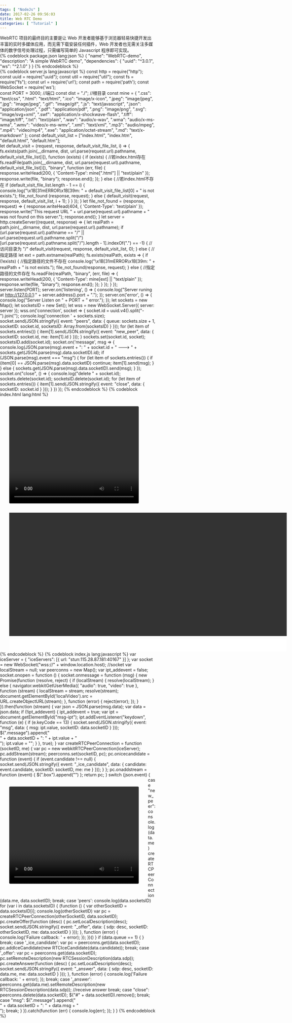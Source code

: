 ```yaml
---
tags: [ "NodeJs" ]
date: 2017-02-26 09:56:03
title: Web RTC Demo
categories: [ "Tutorial" ]
---
```


WebRTC 项目的最终目的主要是让 Web 开发者能够基于浏览器轻易快捷开发出丰富的实时多媒体应用，而无需下载安装任何插件，Web 开发者也无需关注多媒体的数字信号处理过程，只需编写简单的 Javascript 程序即可实现。

<!--more-->

{% codeblock package.json lang:json %}
{
  "name": "WebRTC-demo",
  "description": "A simple WebRTC demo",
  "dependencies": {
    "uuid": "^3.0.1",
    "ws": "^2.1.0"
  }
}
{% endcodeblock %}

{% codeblock server.js lang:javascript %}
const http = require("http");
const uuid = require("uuid");
const util = require("util");
const fs = require("fs");
const url = require('url');
const path = require('path');
const WebSocket = require('ws');

const PORT = 3000; //端口
const dist = "./"; //根目录
const mine = {
  ".css": "text/css",
  ".html": "text/html",
  ".ico": "image/x-icon",
  ".jpeg": "image/jpeg",
  ".jpg": "image/jpeg",
  ".gif": "image/gif",
  ".js": "text/javascript",
  ".json": "application/json",
  ".pdf": "application/pdf",
  ".png": "image/png",
  ".svg": "image/svg+xml",
  ".swf": "application/x-shockwave-flash",
  ".tiff": "image/tiff",
  ".txt": "text/plain",
  ".wav": "audio/x-wav",
  ".wma": "audio/x-ms-wma",
  ".wmv": "video/x-ms-wmv",
  ".xml": "text/xml",
  ".mp3": "audio/mpeg",
  ".mp4": "video/mp4",
  ".exe": "application/octet-stream",
  ".md": "text/x-markdown"
};
const default_visit_list = ["index.html", "index.htm", "default.html", "default.htm"];

let default_visit = (request, response, default_visit_file_list, i) => {
  fs.exists(path.join(__dirname, dist, url.parse(request.url).pathname, default_visit_file_list[i]), function (exists) {
    if (exists) { //若index.html存在
      fs.readFile(path.join(__dirname, dist, url.parse(request.url).pathname, default_visit_file_list[i]), "binary", function (err, file) {
        response.writeHead(200, {
          'Content-Type': mine[".html"] || "text/plain"
        });
        response.write(file, "binary");
        response.end();
      });
    } else { //若index.html不存在
      if (default_visit_file_list.length - 1 == i) {
        console.log("\x1B[31mERROR\x1B[39m: " + default_visit_file_list[0] + " is not exists.");
        file_not_found
          (response, request);
      } else {
        default_visit(request, response, default_visit_list, i + 1);
      }
    }
  });
}
let file_not_found = (response, request) => {
  response.writeHead(404, {
    'Content-Type': 'text/plain'
  });
  response.write("This request URL " + url.parse(request.url).pathname + " was not found on this server.");
  response.end();
}
let server = http.createServer((request, response) => {
  let realPath = path.join(__dirname, dist, url.parse(request.url).pathname);
  if (url.parse(request.url).pathname == "/" || url.parse(request.url).pathname.split("/")[url.parse(request.url).pathname.split("/").length - 1].indexOf(".") == -1) { //访问目录为 "/"
    default_visit(request, response, default_visit_list, 0);
  } else { //指定路径
    let ext = path.extname(realPath);
    fs.exists(realPath, exists => {
      if (!exists) { //指定路径的文件不存在
        console.log("\x1B[31mERROR\x1B[39m: " + realPath + " is not exists.");
        file_not_found(response, request);
      } else { //指定路径的文件存在
        fs.readFile(realPath, "binary", (err, file) => {
          response.writeHead(200, {
            'Content-Type': mine[ext] || "text/plain"
          });
          response.write(file, "binary");
          response.end();
        });
      }
    });
  }
});
server.listen(PORT);
server.on('listening', () => {
  console.log("Server runing at http://127.0.0.1:" + server.address().port + ".");
});
server.on('error', () => {
  console.log("Server Listen on " + PORT + " error.");
});
let sockets = new Map();
let socketsID = new Set();
let wss = new WebSocket.Server({ server: server });
wss.on('connection', socket => {
  socket.id = uuid.v4().split("-").join('');
  console.log('connection ' + sockets.size);
  socket.send(JSON.stringify({
    event: "peers",
    data: {
      queue: sockets.size + 1,
      socketID: socket.id,
      socketsID: Array.from(socketsID)
    }
  }));
  for (let item of sockets.entries()) {
    item[1].send(JSON.stringify({
      event: "new_peer",
      data: {
        socketID: socket.id,
        me: item[1].id
      }
    }));
  }
  sockets.set(socket.id, socket);
  socketsID.add(socket.id);
  socket.on('message', msg => {
    console.log(JSON.parse(msg).event + ": " + socket.id + " ---> " + sockets.get(JSON.parse(msg).data.socketID).id);
    if (JSON.parse(msg).event === "msg") {
      for (let item of sockets.entries()) {
        if (item[0] == JSON.parse(msg).data.socketID) continue;
        item[1].send(msg);
      }
    } else {
      sockets.get(JSON.parse(msg).data.socketID).send(msg);
    }
  });
  socket.on("close", () => {
    console.log("delete " + socket.id);
    sockets.delete(socket.id);
    socketsID.delete(socket.id);
    for (let item of sockets.entries()) {
      item[1].send(JSON.stringify({
        event: "close",
        data: {
          socketID: socket.id
        }
      }));
    }
  })
});
{% endcodeblock %}
{% codeblock index.html lang:html %}
<html>
<head>
  <meta charset="UTF-8">
  <style>
    html,
    body {
      margin: 0;
      padding: 0;
    }

    body {
      font-size: 62.5%;
      font-family: Consolas, "Microsoft Yahei";
      height: 100%;
      width: 100%;
      background: url(https://o3cpfaosb.qnssl.com/4874bd3e3bb8e89fd704771c77551f70.png) center center no-repeat;
      background-size: 100% 100%;
      background-attachment: fixed;
    }

    .login {
      display: block;
      font-family: inherit;
      left: 50%;
      top: 50%;
      line-height: 1;
      width: 400px;
      height: 40px;
      position: absolute;
      margin-left: -200px;
      margin-top: -20px;
      box-sizing: border-box;
      border: 1px solid #333;
      font-size: 2rem;
      padding: 3px;
      border-radius: 5px;
    }

    .login:focus,
    .login:active {
      border: 1px solid #333;
    }

    .body {
      width: 960px;
      margin: 0 auto;
    }

    .box {
      width: 100%;
    }

    video {
      float: left;
      width: 420px;
      height: 315px;
      margin: 30px;
      background-color: #333;
      border-radius: 4px;
      width: 420px;
      height: 315px;
      border-radius: 4px;
    }

    .message {
      background-color: #333;
      height: 400px;
      width: 900px;
      margin: 0 auto;
      padding: 3px 10px;
      line-height: 1.2;
      overflow-y: auto;
      overflow-x: visible;
      box-sizing: border-box;
    }

     ::-webkit-scrollbar {
      width: 5px;
      background-color: transparent;
    }

     ::-webkit-scrollbar-track {
      -webkit-box-shadow: inset 0 0 6px rgba(0, 0, 0, .3);
      border-radius: 10px;
      background-color: #777;
    }

     ::-webkit-scrollbar-thumb {
      height: 20px;
      border-radius: 10px;
      -webkit-box-shadow: inset 0 0 6px rgba(0, 0, 0, .3);
      background-color: #555;
    }

    p {
      margin: 0;
    }

    p .name {
      font-size: 2rem;
    }

    p .name.me {
      color: #12BCD4;
    }

    p .name.other {
      color: #F34E4E;
    }

    p .msg {
      font-size: 1.8rem;
      color: #A9A7A7;
      word-wrap: break-word;
    }

    #msg-ipt {
      display: block;
      margin-left: 30px;
      margin-right: 30px;
      width: 900px;
      box-sizing: border-box;
      height: 40px;
      line-height: 40px;
      font-size: 2rem;
      margin-top: 10px;
      border-radius: 5px;
      border: 0;
      padding: 3px;
    }

    #msg-ipt:active {
      outline: none;
      border: 0;
    }

    .clearfix:after {
      content: ".";
      display: block;
      height: 0;
      clear: both;
      visibility: hidden
    }

    .clearfix {
      *+height: 1%;
    }
  </style>
</head>
<body>
  <div class="body">
    <div class="box clearfix">
      <video id="localVideo" autoplay></video>
    </div>
    <div class="message"></div>
    <input type="text" id="msg-ipt">
  </div>
  <script src="https://cdn.bootcss.com/jquery/2.2.1/jquery.min.js"></script>
  <script src='index.js'></script>
</body>
</html>
{% endcodeblock %}
{% codeblock index.js lang:javascript %}
var iceServer = {
  "iceServers": [{
    url: "stun:115.28.87.181:40167"
  }]
};
var socket = new WebSocket("wss://" + window.location.host); //socket
var localStream = null;
var peerconns = new Map();
var ipt_addevent = false;
socket.onopen = function () {
  socket.onmessage = function (msg) {
    new Promise(function (resolve, reject) {
      if (localStream) {
        resolve(localStream);
      } else {
        navigator.webkitGetUserMedia({
          "audio": true,
          "video": true
        }, function (stream) {
          localStream = stream;
          resolve(stream);
          document.getElementById('localVideo').src = URL.createObjectURL(stream);
        }, function (error) {
          reject(error);
        });
      }
    }).then(function (stream) {
      var json = JSON.parse(msg.data);
      var data = json.data;
      if (!ipt_addevent) {
        ipt_addevent = true;
        var ipt = document.getElementById("msg-ipt");
        ipt.addEventListener("keydown", function (e) {
          if (e.keyCode == 13) {
            socket.send(JSON.stringify({
              event: "msg",
              data: {
                msg: ipt.value,
                socketID: data.socketID
              }
            }));
            $(".message").append("<p><span class=\"name me\">" + data.socketID + ": </span><span class=\"msg\">" + ipt.value + "</span></p>");
            ipt.value = "";
          }
        }, true);
      }
      var createRTCPeerConnection = function (socketID, me) {
        var pc = new webkitRTCPeerConnection(iceServer);
        pc.addStream(stream);
        peerconns.set(socketID, pc);
        pc.onicecandidate = function (event) {
          if (event.candidate !== null) {
            socket.send(JSON.stringify({
              event: "_ice_candidate",
              data: {
                candidate: event.candidate,
                socketID: socketID,
                me: me
              }
            }));
          }
        };
        pc.onaddstream = function (event) {
          $(".box").append("<video id=\"" + socketID + "\" autoplay src='" + URL.createObjectURL(event.stream) + "'></video>")
        };
        return pc;
      }
      switch (json.event) {
      case "new_peer":
        console.log(data.me)
        createRTCPeerConnection(data.me, data.socketID);
        break;
      case 'peers':
        console.log(data.socketsID)
        for (var i in data.socketsID) {
          (function () {
            var otherSocketID = data.socketsID[i];
            console.log(otherSocketID)
            var pc = createRTCPeerConnection(otherSocketID, data.socketID);
            pc.createOffer(function (desc) {
              pc.setLocalDescription(desc);
              socket.send(JSON.stringify({
                event: "_offer",
                data: {
                  sdp: desc,
                  socketID: otherSocketID,
                  me: data.socketID
                }
              }));
            }, function (error) {
              console.log('Failure callback: ' + error);
            });
          })()
        }
        if (data.queue == 1) {
        }
        break;
      case '_ice_candidate':
        var pc = peerconns.get(data.socketID);
        pc.addIceCandidate(new RTCIceCandidate(data.candidate));
        break;
      case '_offer':
        var pc = peerconns.get(data.socketID);
        pc.setRemoteDescription(new RTCSessionDescription(data.sdp));
        pc.createAnswer(function (desc) {
          pc.setLocalDescription(desc);
          socket.send(JSON.stringify({
            event: "_answer",
            data: {
              sdp: desc,
              socketID: data.me,
              me: data.socketID
            }
          }));
        }, function (error) {
          console.log('Failure callback: ' + error);
        });
        break;
      case '_answer':
        peerconns.get(data.me).setRemoteDescription(new RTCSessionDescription(data.sdp)); //receive answer
        break;
      case "close":
        peerconns.delete(data.socketID);
        $("#" + data.socketID).remove();
        break;
      case "msg":
        $(".message").append("<p><span class=\"name other\">" + data.socketID + ": </span><span class=\"msg\">" + data.msg + "</span></p>");
        break;
      }
    }).catch(function (err) {
      console.log(err);
    });
  }
}
{% endcodeblock %}
